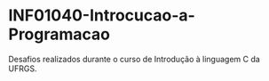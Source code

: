 # INF01040-Introcucao-a-Programacao

Desafios realizados durante o curso de Introdução à linguagem C da UFRGS.
